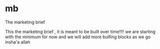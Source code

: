 mb
==

The marketing brief

This the marketing brief , it is meant to be built over time!!!!
we are starting with the minimum for now and we will add more bulfing blocks as we go insha'a allah
